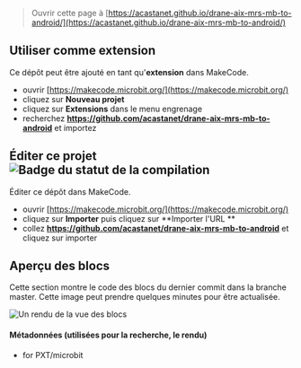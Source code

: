 
> Ouvrir cette page à [https://acastanet.github.io/drane-aix-mrs-mb-to-android/](https://acastanet.github.io/drane-aix-mrs-mb-to-android/)

## Utiliser comme extension

Ce dépôt peut être ajouté en tant qu'**extension** dans MakeCode.

* ouvrir [https://makecode.microbit.org/](https://makecode.microbit.org/)
* cliquez sur **Nouveau projet**
* cliquez sur **Extensions** dans le menu engrenage
* recherchez **https://github.com/acastanet/drane-aix-mrs-mb-to-android** et importez

## Éditer ce projet ![Badge du statut de la compilation](https://github.com/acastanet/drane-aix-mrs-mb-to-android/workflows/MakeCode/badge.svg)

Éditer ce dépôt dans MakeCode.

* ouvrir [https://makecode.microbit.org/](https://makecode.microbit.org/)
* cliquez sur **Importer** puis cliquez sur **Importer l'URL **
* collez **https://github.com/acastanet/drane-aix-mrs-mb-to-android** et cliquez sur importer

## Aperçu des blocs

Cette section montre le code des blocs du dernier commit dans la branche master.
Cette image peut prendre quelques minutes pour être actualisée.

![Un rendu de la vue des blocs](https://github.com/acastanet/drane-aix-mrs-mb-to-android/raw/master/.github/makecode/blocks.png)

#### Métadonnées (utilisées pour la recherche, le rendu)

* for PXT/microbit
<script src="https://makecode.com/gh-pages-embed.js"></script><script>makeCodeRender("{{ site.makecode.home_url }}", "{{ site.github.owner_name }}/{{ site.github.repository_name }}");</script>
